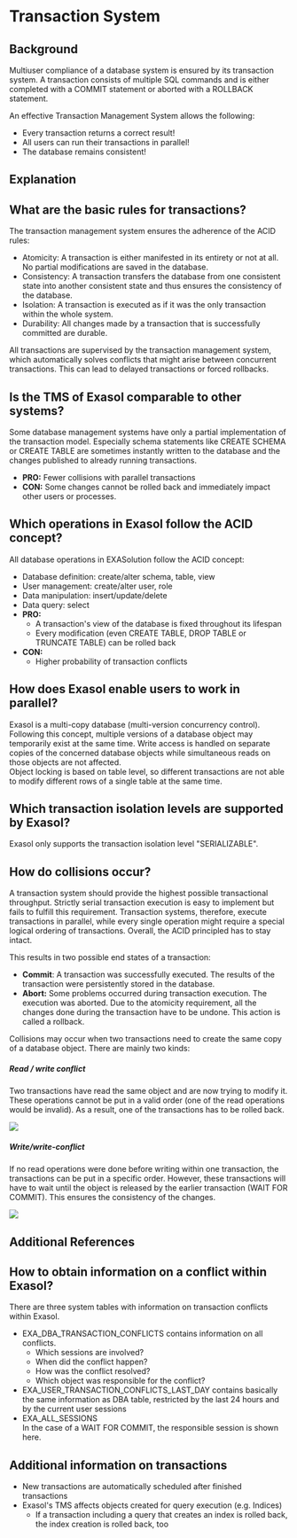 # Transaction System 
## Background

Multiuser compliance of a database system is ensured by its transaction system. A transaction consists of multiple SQL commands and is either completed with a COMMIT statement or aborted with a ROLLBACK statement.

An effective Transaction Management System allows the following: 

* Every transaction returns a correct result!
* All users can run their transactions in parallel!
* The database remains consistent!

## Explanation

## What are the basic rules for transactions?

The transaction management system ensures the adherence of the ACID rules:

* Atomicity: A transaction is either manifested in its entirety or not at all. No partial modifications are saved in the database.
* Consistency: A transaction transfers the database from one consistent state into another consistent state and thus ensures the consistency of the database.
* Isolation: A transaction is executed as if it was the only transaction within the whole system.
* Durability: All changes made by a transaction that is successfully committed are durable.

All transactions are supervised by the transaction management system, which automatically solves conflicts that might arise between concurrent transactions. This can lead to delayed transactions or forced rollbacks.

## Is the TMS of Exasol comparable to other systems?

Some database management systems have only a partial implementation of the transaction model. Especially schema statements like CREATE SCHEMA or CREATE TABLE are sometimes instantly written to the database and the changes published to already running transactions.

* **PRO:** Fewer collisions with parallel transactions
* **CON:** Some changes cannot be rolled back and immediately impact other users or processes.

## Which operations in Exasol follow the ACID concept?

All database operations in EXASolution follow the ACID concept:

* Database definition: create/alter schema, table, view
* User management: create/alter user, role
* Data manipulation: insert/update/delete
* Data query: select
* **PRO:**
	+ A transaction's view of the database is fixed throughout its lifespan
	+ Every modification (even CREATE TABLE, DROP TABLE or TRUNCATE TABLE) can be rolled back
* **CON:**
	+ Higher probability of transaction conflicts

## How does Exasol enable users to work in parallel?

Exasol is a multi-copy database (multi-version concurrency control). Following this concept, multiple versions of a database object may temporarily exist at the same time. Write access is handled on separate copies of the concerned database objects while simultaneous reads on those objects are not affected.  
Object locking is based on table level, so different transactions are not able to modify different rows of a single table at the same time.

## Which transaction isolation levels are supported by Exasol?

Exasol only supports the transaction isolation level "SERIALIZABLE".

## How do collisions occur?

A transaction system should provide the highest possible transactional throughput. Strictly serial transaction execution is easy to implement but fails to fulfill this requirement. Transaction systems, therefore, execute transactions in parallel, while every single operation might require a special logical ordering of transactions. Overall, the ACID principled has to stay intact.

This results in two possible end states of a transaction:

* **Commit**: A transaction was successfully executed. The results of the transaction were persistently stored in the database.
* **Abort:** Some problems occurred during transaction execution. The execution was aborted. Due to the atomicity requirement, all the changes done during the transaction have to be undone. This action is called a rollback.

Collisions may occur when two transactions need to create the same copy of a database object. There are mainly two kinds:

##### Read / write conflict

Two transactions have read the same object and are now trying to modify it. These operations cannot be put in a valid order (one of the read operations would be invalid). As a result, one of the transactions has to be rolled back.

![](images/read_write_conflict.png)

##### Write/write-conflict

If no read operations were done before writing within one transaction, the transactions can be put in a specific order. However, these transactions will have to wait until the object is released by the earlier transaction (WAIT FOR COMMIT). This ensures the consistency of the changes.

![](images/write_write_conflict.png)

## Additional References

## How to obtain information on a conflict within Exasol?

There are three system tables with information on transaction conflicts within Exasol.

* EXA_DBA_TRANSACTION_CONFLICTS contains information on all conflicts.
	+ Which sessions are involved?
	+ When did the conflict happen?
	+ How was the conflict resolved?
	+ Which object was responsible for the conflict?
* EXA_USER_TRANSACTION_CONFLICTS_LAST_DAY contains basically the same information as DBA table, restricted by the last 24 hours and by the current user sessions
* EXA_ALL_SESSIONS  
In the case of a WAIT FOR COMMIT, the responsible session is shown here.

## Additional information on transactions

* New transactions are automatically scheduled after finished transactions
* Exasol's TMS affects objects created for query execution (e.g. Indices)
	+ If a transaction including a query that creates an index is rolled back, the index creation is rolled back, too
